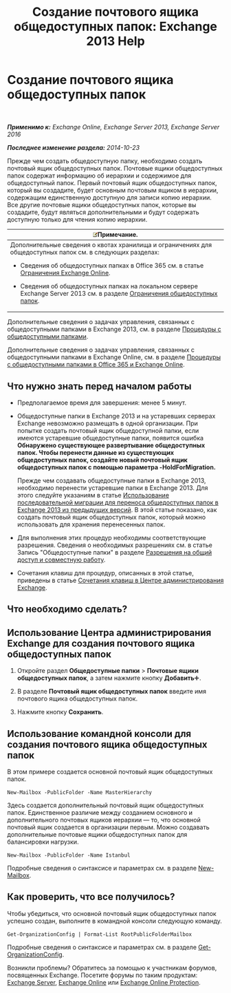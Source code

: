 ﻿---
title: 'Создание почтового ящика общедоступных папок: Exchange 2013 Help'
TOCTitle: Создание почтового ящика общедоступных папок
ms:assetid: 64437ffd-231b-4c10-84df-232ccbe9538f
ms:mtpsurl: https://technet.microsoft.com/ru-ru/library/JJ552410(v=EXCHG.150)
ms:contentKeyID: 50488331
ms.date: 04/30/2018
mtps_version: v=EXCHG.150
ms.translationtype: HT
---

# Создание почтового ящика общедоступных папок

 

_**Применимо к:** Exchange Online, Exchange Server 2013, Exchange Server 2016_

_**Последнее изменение раздела:** 2014-10-23_

Прежде чем создать общедоступную папку, необходимо создать почтовый ящик общедоступных папок. Почтовые ящики общедоступных папок содержат информацию об иерархии и содержимое для общедоступный папок. Первый почтовый ящик общедоступных папок, который вы создадите, будет основным почтовым ящиком в иерархии, содержащим единственную доступную для записи копию иерархии. Все другие почтовые ящики общедоступных папок, которые вы создадите, будут являться дополнительными и будут содержать доступную только для чтения копию иерархии.

<table>
<colgroup>
<col style="width: 100%" />
</colgroup>
<thead>
<tr class="header">
<th><img src="images/JJ126620.note(EXCHG.150).gif" title="Примечание" alt="Примечание" />Примечание.</th>
</tr>
</thead>
<tbody>
<tr class="odd">
<td>Дополнительные сведения о квотах хранилища и ограничениях для общедоступных папок см. в следующих разделах:
<ul>
<li><p>Сведения об общедоступных папках в Office 365 см. в статье <a href="https://go.microsoft.com/fwlink/?linkid=391188">Ограничения Exchange Online</a>.</p></li>
<li><p>Сведения об общедоступных папках на локальном сервере Exchange Server 2013 см. в разделе <a href="limits-for-public-folders-exchange-2013-help.md">Ограничения общедоступных папок</a>.</p></li>
</ul></td>
</tr>
</tbody>
</table>


Дополнительные сведения о задачах управления, связанных с общедоступными папками в Exchange 2013, см. в разделе [Процедуры с общедоступными папками](public-folder-procedures-exchange-2013-help.md).

Дополнительные сведения о задачах управления, связанных с общедоступными папками в Exchange Online, см. в разделе [Процедуры с общедоступными папками в Office 365 и Exchange Online](https://technet.microsoft.com/ru-ru/library/jj966272\(v=exchg.150\)).

## Что нужно знать перед началом работы

  - Предполагаемое время для завершения: менее 5 минут.

  - Общедоступные папки в Exchange 2013 и на устаревших серверах Exchange невозможно размещать в одной организации. При попытке создать почтовый ящик общедоступной папки, если имеются устаревшие общедоступные папки, появится ошибка **Обнаружено существующее развертывание общедоступных папок. Чтобы перенести данные из существующих общедоступных папок, создайте новый почтовый ящик общедоступных папок с помощью параметра -HoldForMigration.**
    
    Прежде чем создавать общедоступные папки в Exchange 2013, необходимо перенести устаревшие папки в Exchange 2013. Для этого следуйте указаниям в статье [Использование последовательной миграции для переноса общедоступных папок в Exchange 2013 из предыдущих версий](https://technet.microsoft.com/ru-ru/library/jj150486\(v=exchg.150\)). В этой статье показано, как создать почтовый ящик общедоступных папок, который можно использовать для хранения перенесенных папок.

  - Для выполнения этих процедур необходимы соответствующие разрешения. Сведения о необходимых разрешениях см. в статье Запись "Общедоступные папки" в разделе [Разрешения на общий доступ и совместную работу](sharing-and-collaboration-permissions-exchange-2013-help.md).

  - Сочетания клавиш для процедур, описанных в этой статье, приведены в статье [Сочетания клавиш в Центре администрирования Exchange](keyboard-shortcuts-in-the-exchange-admin-center-exchange-online-protection-help.md).

## Что необходимо сделать?

## Использование Центра администрирования Exchange для создания почтового ящика общедоступных папок

1.  Откройте раздел **Общедоступные папки** \> **Почтовые ящики общедоступных папок**, а затем нажмите кнопку **Добавить**![Значок добавления](images/JJ218640.c1e75329-d6d7-4073-a27d-498590bbb558(EXCHG.150).gif "Значок добавления").

2.  В разделе **Почтовый ящик общедоступных папок** введите имя почтового ящика общедоступных папок.

3.  Нажмите кнопку **Сохранить**.

## Использование командной консоли для создания почтового ящика общедоступных папок

В этом примере создается основной почтовый ящик общедоступных папок.

    New-Mailbox -PublicFolder -Name MasterHierarchy

Здесь создается дополнительный почтовый ящик общедоступных папок. Единственное различие между созданием основного и дополнительного почтовых ящиков иерархии — то, что основной почтовый ящик создается в организации первым. Можно создавать дополнительные почтовые ящики общедоступных папок для балансировки нагрузки.

    New-Mailbox -PublicFolder -Name Istanbul 

Подробные сведения о синтаксисе и параметрах см. в разделе [New-Mailbox](https://technet.microsoft.com/ru-ru/library/aa997663\(v=exchg.150\)).

## Как проверить, что все получилось?

Чтобы убедиться, что основной почтовый ящик общедоступных папок успешно создан, выполните в командной консоли следующую команду.

    Get-OrganizationConfig | Format-List RootPublicFolderMailbox

Подробные сведения о синтаксисе и параметрах см. в разделе [Get-OrganizationConfig](https://technet.microsoft.com/ru-ru/library/aa997571\(v=exchg.150\)).

Возникли проблемы? Обратитесь за помощью к участникам форумов, посвященных Exchange. Посетите форумы по таким продуктам: [Exchange Server](https://go.microsoft.com/fwlink/p/?linkid=60612), [Exchange Online](https://go.microsoft.com/fwlink/p/?linkid=267542) или [Exchange Online Protection](https://go.microsoft.com/fwlink/p/?linkid=285351).

